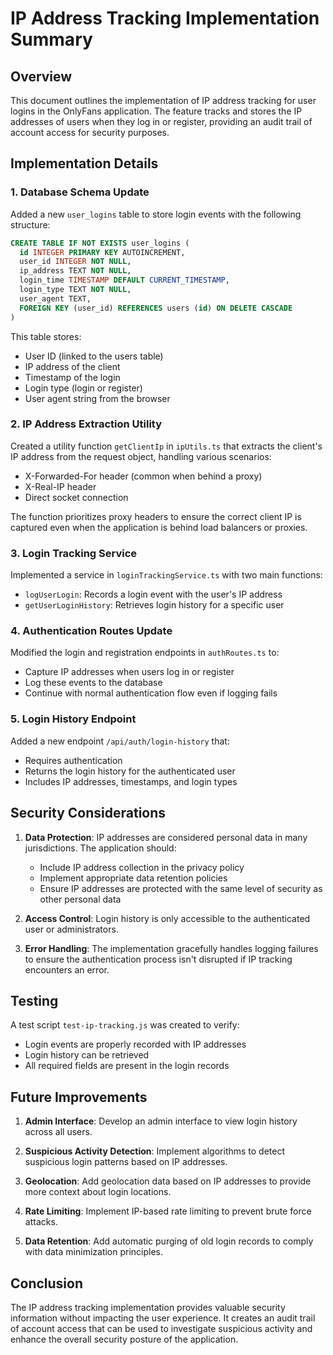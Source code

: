 # IP Address Tracking Implementation Summary

## Overview
This document outlines the implementation of IP address tracking for user logins in the OnlyFans application. The feature tracks and stores the IP addresses of users when they log in or register, providing an audit trail of account access for security purposes.

## Implementation Details

### 1. Database Schema Update
Added a new `user_logins` table to store login events with the following structure:
```sql
CREATE TABLE IF NOT EXISTS user_logins (
  id INTEGER PRIMARY KEY AUTOINCREMENT,
  user_id INTEGER NOT NULL,
  ip_address TEXT NOT NULL,
  login_time TIMESTAMP DEFAULT CURRENT_TIMESTAMP,
  login_type TEXT NOT NULL,
  user_agent TEXT,
  FOREIGN KEY (user_id) REFERENCES users (id) ON DELETE CASCADE
)
```

This table stores:
- User ID (linked to the users table)
- IP address of the client
- Timestamp of the login
- Login type (login or register)
- User agent string from the browser

### 2. IP Address Extraction Utility
Created a utility function `getClientIp` in `ipUtils.ts` that extracts the client's IP address from the request object, handling various scenarios:
- X-Forwarded-For header (common when behind a proxy)
- X-Real-IP header
- Direct socket connection

The function prioritizes proxy headers to ensure the correct client IP is captured even when the application is behind load balancers or proxies.

### 3. Login Tracking Service
Implemented a service in `loginTrackingService.ts` with two main functions:
- `logUserLogin`: Records a login event with the user's IP address
- `getUserLoginHistory`: Retrieves login history for a specific user

### 4. Authentication Routes Update
Modified the login and registration endpoints in `authRoutes.ts` to:
- Capture IP addresses when users log in or register
- Log these events to the database
- Continue with normal authentication flow even if logging fails

### 5. Login History Endpoint
Added a new endpoint `/api/auth/login-history` that:
- Requires authentication
- Returns the login history for the authenticated user
- Includes IP addresses, timestamps, and login types

## Security Considerations

1. **Data Protection**: IP addresses are considered personal data in many jurisdictions. The application should:
   - Include IP address collection in the privacy policy
   - Implement appropriate data retention policies
   - Ensure IP addresses are protected with the same level of security as other personal data

2. **Access Control**: Login history is only accessible to the authenticated user or administrators.

3. **Error Handling**: The implementation gracefully handles logging failures to ensure the authentication process isn't disrupted if IP tracking encounters an error.

## Testing

A test script `test-ip-tracking.js` was created to verify:
- Login events are properly recorded with IP addresses
- Login history can be retrieved
- All required fields are present in the login records

## Future Improvements

1. **Admin Interface**: Develop an admin interface to view login history across all users.

2. **Suspicious Activity Detection**: Implement algorithms to detect suspicious login patterns based on IP addresses.

3. **Geolocation**: Add geolocation data based on IP addresses to provide more context about login locations.

4. **Rate Limiting**: Implement IP-based rate limiting to prevent brute force attacks.

5. **Data Retention**: Add automatic purging of old login records to comply with data minimization principles.

## Conclusion

The IP address tracking implementation provides valuable security information without impacting the user experience. It creates an audit trail of account access that can be used to investigate suspicious activity and enhance the overall security posture of the application.